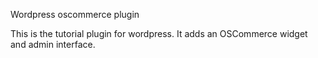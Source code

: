 Wordpress oscommerce plugin

This is the tutorial plugin for wordpress. It adds an OSCommerce widget and admin interface.
